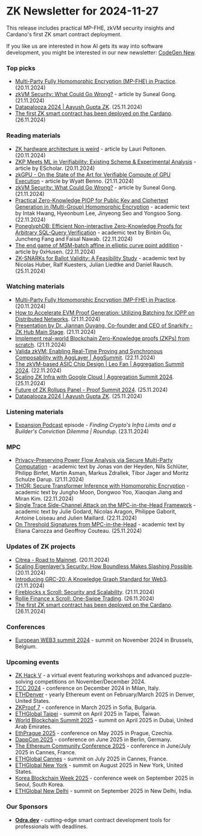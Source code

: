 # ZK Newsletter for 2024-11-27
This release includes practical MP-FHE, zkVM security insights and Cardano's first ZK smart contract deployment.

If you like us are interested in how AI gets its way into software development, you might be interested in our new newsletter: [CodeGen New](https://codegen.substack.com/p/codegen-news-for-2024-11-25). 

### Top picks
* [Multi-Party Fully Homomorphic Encryption (MP-FHE) in Practice](https://www.youtube.com/watch?v=uNDFmC4NHkM). (20.11.2024)
* [zkVM Security: What Could Go Wrong?](https://www.zksecurity.xyz/blog/posts/zkvm-security/) - article by Suneal Gong. (21.11.2024)
* [Datapalooza 2024 | Aayush Gupta ZK](https://www.youtube.com/watch?v=L6JOlr94rVY). (25.11.2024)
* [The first ZK smart contract has been deployed on the Cardano](https://x.com/SebastienGllmt/status/1861441757977944132). (26.11.2024)

### Reading materials 
* [ZK hardware architecture is weird](https://medium.com/@laurippeltonen/zk-hardware-architecture-is-weird-9bced56d5513) - article by Lauri Peltonen. (20.11.2024)
* [ZKP Meets ML in Verifiability: Existing Scheme & Experimental Analysis](https://hackernoon.com/zkp-meets-ml-in-verifiability-existing-scheme-and-experimental-analysis) - article by EScholar. (20.11.2024)
* [zkGPU - On the State of the Art for Verifiable Compute of GPU Execution](https://blog.icme.io/zkgpu-on-the-state-of-the-art-for-verifiable-compute-of-gpu-execution-2/) - article by Wyatt Benno. (21.11.2024)
* [zkVM Security: What Could Go Wrong?](https://www.zksecurity.xyz/blog/posts/zkvm-security/) - article by Suneal Gong. (21.11.2024)
* [Practical Zero-Knowledge PIOP for Public Key and Ciphertext Generation in (Multi-Group) Homomorphic Encryption](https://eprint.iacr.org/2024/1879.pdf) - academic text by Intak Hwang, Hyeonbum Lee, Jinyeong Seo and Yongsoo Song. (22.11.2024)
* [PoneglyphDB: Efficient Non-interactive Zero-Knowledge Proofs for Arbitrary SQL-Query Verification](https://arxiv.org/pdf/2411.15031) - academic text by Binbin Gu, Juncheng Fang and Faisal Nawab. (22.11.2024)
* [The end game of MSM-batch affine in elliptic curve point addition](https://medium.com/@wanghs.thu/the-end-game-of-msm-batch-affine-in-elliptic-curve-point-addition-b77b0c0fb212) - article by 0xHusen. (22.11.2024)
* [ZK-SNARKs for Ballot Validity: A Feasibility Study](https://eprint.iacr.org/2024/1902.pdf) - academic text by Nicolas Huber, Ralf Kuesters, Julian Liedtke and Daniel Rausch. (25.11.2024)
 
### Watching materials
* [Multi-Party Fully Homomorphic Encryption (MP-FHE) in Practice](https://www.youtube.com/watch?v=uNDFmC4NHkM). (20.11.2024)
* [How to Accelerate EVM Proof Generation: Utilizing Batching for IOPP on Distributed Networks](https://www.youtube.com/watch?v=PrCryXiUihM). (21.11.2024)
* [Presentation by Dr. Jiannan Ouyang, Co-founder and CEO of Snarkify - ZK Hub Main Stage](https://www.youtube.com/watch?v=UB5UC4Zhxt4). (21.11.2024)
* [Implement real-world Blockchain Zero-Knowledge proofs (ZKPs) from scratch](https://www.youtube.com/watch?v=3Gd3E92aBxk). (21.11.2024)
* [Valida zkVM: Enabling Real-Time Proving and Synchronous Composability with AggLayer | AggSummit](https://www.youtube.com/watch?v=wZc1gUc4GRw). (22.11.2024)
* [The zkVM-based ASIC Chip Design | Leo Fan | Aggregation Summit 2024](https://www.youtube.com/watch?v=KNhVZdK9Wv0). (22.11.2024)
* [Scaling ZK Infra with Google Cloud | Aggregation Summit 2024](https://www.youtube.com/watch?v=ebdAzGvjfTY). (25.11.2024)
* [Future of ZK Rollups Panel - Proof Summit 2024](https://www.youtube.com/watch?v=oGYWZeQlCQE). (25.11.2024)
* [Datapalooza 2024 | Aayush Gupta ZK](https://www.youtube.com/watch?v=L6JOlr94rVY). (25.11.2024)
 
### Listening materials
* [Expansion Podcast](https://www.youtube.com/watch?v=r3WcMkLvANE) episode - *Finding Crypto's Infra Limits and a Builder's Conviction Dilemma | Roundup*. (23.11.2024)

### MPC
* [Privacy-Preserving Power Flow Analysis via Secure Multi-Party Computation](https://arxiv.org/pdf/2411.14557) - academic text by Jonas von der Heyden, Nils Schlüter, Philipp Binfet, Martin Asman, Markus Zdrallek, Tibor Jager and Moritz Schulze Darup. (21.11.2024)
* [THOR: Secure Transformer Inference with Homomorphic Encryption](https://eprint.iacr.org/2024/1881.pdf) - academic text by Jungho Moon, Dongwoo Yoo, Xiaoqian Jiang and Miran Kim. (22.11.2024)
* [Single Trace Side-Channel Attack on the MPC-in-the-Head Framework](https://eprint.iacr.org/2024/1882.pdf) - academic text by Julie Godard, Nicolas Aragon, Philippe Gaborit, Antoine Loiseau and Julien Maillard. (22.11.2024)
* [On Threshold Signatures from MPC-in-the-Head](https://eprint.iacr.org/2024/1897.pdf) - academic text by Eliana Carozza and Geoffroy Couteau. (25.11.2024)
 
### Updates of ZK projects
* [Citrea - Road to Mainnet](https://www.blog.citrea.xyz/citrea-road-to-mainnet/). (20.11.2024)
* [Scaling Eigenlayer’s Security: How Boundless Makes Slashing Possible](https://risczero.com/blog/boundless-eigenlayer). (20.11.2024)
* [Introducing GRC-20: A Knowledge Graph Standard for Web3](https://thegraph.com/blog/grc20-knowledge-graph/). (21.11.2024)
* [Fireblocks x Scroll: Security and Scalability](https://scroll.io/blog/fireblocks-x-scroll). (21.11.2024)
* [Rollie Finance x Scroll: One-Swipe Trading](https://scroll.io/blog/rollie-finance-x-scroll). (26.11.2024)
* [The first ZK smart contract has been deployed on the Cardano](https://x.com/SebastienGllmt/status/1861441757977944132). (26.11.2024)
 
### Conferences
* [European WEB3 summit 2024](https://www.web3eurosummit.eu/) - summit on November 2024 in Brussels, Belgium.

### Upcoming events
* [ZK Hack V](https://zkhack.dev/zkhackV/) - a virtual event featuring workshops and advanced puzzle-solving competitions on November/December 2024.
* [TCC 2024](https://tcc.iacr.org/2024/) - conference on December 2024 in Milan, Italy.
* [ETHDenver](https://www.ethdenver.com/) - yearly Ethereum event on February/March 2025 in Denver, United States.
* [ZKProof 7](https://zkproof.org/events/zkproof-7-sofia/) - conference in March 2025 in Sofia, Bulgaria. 
* [ETHGlobal Taipei](https://ethglobal.com/events/taipei) - summit on April 2025 in Taipei, Taiwan.
* [World Blockchain Summit 2025](https://worldblockchainsummit.com/dxb-oct-24/) - summit on April 2025 in Dubai, United Arab Emirates.
* [EthPrague 2025](https://ethprague.com/) - conference on May 2025 in Prague, Czechia.
* [DappCon 2025](https://dappcon.io/#about) - conference on June 2025 in Berlin, Germany.
* [The Ethereum Community Conference 2025](https://ethcc.io/) - conference in June/July 2025 in Cannes, France.
* [ETHGlobal Cannes](https://ethglobal.com/events/cannes) - summit on July 2025 in Cannes, France.
* [ETHGlobal New York](https://ethglobal.com/events/newyork2025) - summit on August 2025 in New York, United States.
* [Korea Blockchain Week 2025](https://koreablockchainweek.com/) - conference week on September 2025 in Seoul, South Korea.
* [ETHGlobal New Delhi](https://ethglobal.com/events/newdelhi) - summit on September 2025 in New Delhi, India.

### Our Sponsors
* **[Odra.dev](https://odra.dev)** - cutting-edge smart contract development tools for professionals with deadlines.
